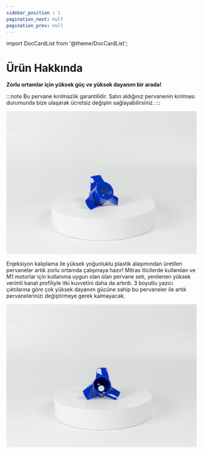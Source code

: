 ```yaml
---
sidebar_position : 1
pagination_next: null
pagination_prev: null
---
```


import DocCardList from '@theme/DocCardList';

# Ürün Hakkında

**Zorlu ortamlar için yüksek güç ve yüksek dayanım bir arada!**

:::note
Bu pervane kırılmazlık garantilidir. Satın aldığınız pervanenin kırılması durumunda bize ulaşarak ücretsiz değişim sağlayabilirsiniz.
:::

![Mitras pervane](./image/IMG_5812-scaled.jpg)

Enjeksiyon kalıplama ile yüksek yoğunluklu plastik alaşımından üretilen pervaneler artık zorlu ortamda çalışmaya hazır! Mitras iticilerde kullanılan ve M1 motorlar için kullanıma uygun olan olan pervane seti, yenilenen yüksek verimli kanat profiliyle itki kuvvetini daha da artırdı. 3 boyutlu yazıcı çıktılarına göre çok yüksek dayanım gücüne sahip bu pervaneler ile artık pervanelerinizi değiştirmeye gerek kalmayacak.

![Mitras pervane](./image/IMG_5815-scaled.jpg)

<DocCardList />
